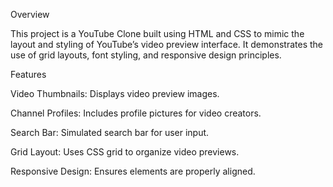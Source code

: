 Overview

This project is a YouTube Clone built using HTML and CSS to mimic the layout and styling of YouTube’s video preview interface. It demonstrates the use of grid layouts, font styling, and responsive design principles.

Features

Video Thumbnails: Displays video preview images.

Channel Profiles: Includes profile pictures for video creators.

Search Bar: Simulated search bar for user input.

Grid Layout: Uses CSS grid to organize video previews.

Responsive Design: Ensures elements are properly aligned.
